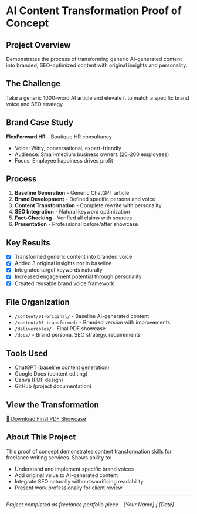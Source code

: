 # AI Content Transformation Proof of Concept

## Project Overview
Demonstrates the process of transforming generic AI-generated content into branded, SEO-optimized content with original insights and personality.

## The Challenge
Take a generic 1000-word AI article and elevate it to match a specific brand voice and SEO strategy.

## Brand Case Study
**FlexForward HR** - Boutique HR consultancy
- Voice: Witty, conversational, expert-friendly
- Audience: Small-medium business owners (20-200 employees)
- Focus: Employee happiness drives profit

## Process
1. **Baseline Generation** - Generic ChatGPT article
2. **Brand Development** - Defined specific persona and voice
3. **Content Transformation** - Complete rewrite with personality
4. **SEO Integration** - Natural keyword optimization
5. **Fact-Checking** - Verified all claims with sources
6. **Presentation** - Professional before/after showcase

## Key Results
- [X] Transformed generic content into branded voice
- [X] Added 3 original insights not in baseline
- [X] Integrated target keywords naturally
- [X] Increased engagement potential through personality
- [X] Created reusable brand voice framework

## File Organization
- `/content/01-original/` - Baseline AI-generated content
- `/content/03-transformed/` - Branded version with improvements
- `/deliverables/` - Final PDF showcase
- `/docs/` - Brand persona, SEO strategy, requirements

## Tools Used
- ChatGPT (baseline content generation)
- Google Docs (content editing)
- Canva (PDF design)
- GitHub (project documentation)

## View the Transformation
[📄 Download Final PDF Showcase](deliverables/final-pdf/ai-content-transformation-showcase.pdf)

## About This Project
This proof of concept demonstrates content transformation skills for freelance writing services. Shows ability to:
- Understand and implement specific brand voices
- Add original value to AI-generated content
- Integrate SEO naturally without sacrificing readability
- Present work professionally for client review

---
*Project completed as freelance portfolio piece - [Your Name] | [Date]*
